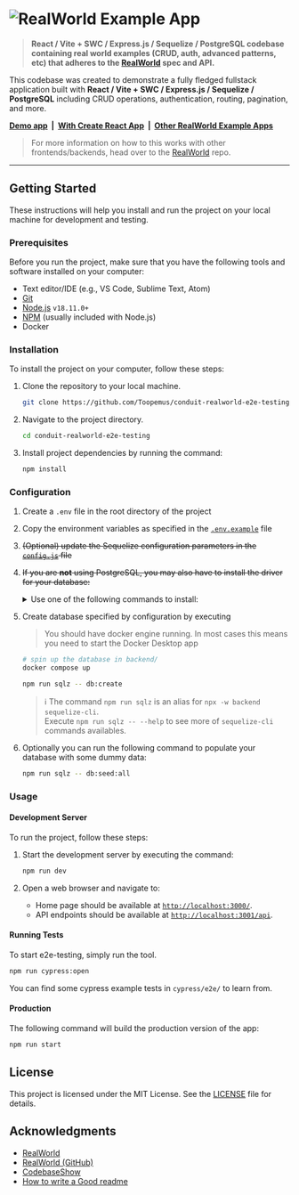 # ![RealWorld Example App](logo.png)

> **React / Vite + SWC / Express.js / Sequelize / PostgreSQL codebase containing real world examples (CRUD, auth, advanced patterns, etc) that adheres to the [RealWorld](https://realworld.io/) spec and API.**

This codebase was created to demonstrate a fully fledged fullstack application built with **React / Vite + SWC / Express.js / Sequelize / PostgreSQL** including CRUD operations, authentication, routing, pagination, and more.

**[Demo app](https://conduit-realworld-example-app.fly.dev/)&nbsp;&nbsp;|&nbsp;&nbsp;[With Create React App](https://github.com/TonyMckes/conduit-realworld-example-app/tree/create-react-app)&nbsp;&nbsp;|&nbsp;&nbsp;[Other RealWorld Example Apps](https://codebase.show/projects/realworld?category=fullstack)**

> For more information on how to this works with other frontends/backends, head over to the [RealWorld](https://github.com/gothinkster/realworld) repo.

---

## Getting Started

These instructions will help you install and run the project on your local machine for development and testing.

### Prerequisites

Before you run the project, make sure that you have the following tools and software installed on your computer:

- Text editor/IDE (e.g., VS Code, Sublime Text, Atom)
- [Git](https://git-scm.com/downloads)
- [Node.js](https://nodejs.org/en/download/) `v18.11.0+`
- [NPM](https://www.npmjs.com/) (usually included with Node.js)
- Docker

### Installation

To install the project on your computer, follow these steps:

1. Clone the repository to your local machine.

   ```bash
   git clone https://github.com/Toopemus/conduit-realworld-e2e-testing.git
   ```

2. Navigate to the project directory.

   ```bash
   cd conduit-realworld-e2e-testing
   ```

3. Install project dependencies by running the command:

   ```bash
   npm install
   ```

### Configuration

1. Create a `.env` file in the root directory of the project
2. Copy the environment variables as specified in the [`.env.example`](backend/.env.example) file
3. ~~(Optional) update the Sequelize configuration parameters in the [`config.js`](backend/config/config.js) file~~
4. ~~If you are **not** using PostgreSQL, you may also have to install the driver for your database:~~

   <details>
   <summary>Use one of the following commands to install:</summary><br/>

   > Note: `-w backend` option is used to install it in the backend [`package.json`](backend/package.json).

   ```bash
   npm install -w backend pg pg-hstore  # Postgres (already installed)
   npm install -w backend mysql2
   npm install -w backend mariadb
   npm install -w backend sqlite3
   npm install -w backend tedious       # Microsoft SQL Server
   npm install -w backend oracledb      # Oracle Database
   ```

   > :information_source: Visit [Sequelize - Installing](https://sequelize.org/docs/v6/getting-started/#installing) for more infomation.

   ***

   </details>

5. Create database specified by configuration by executing

   > You should have docker engine running. In most cases this means you need to start the Docker Desktop app

   ```bash
   # spin up the database in backend/
   docker compose up
   ```

   ```bash
   npm run sqlz -- db:create
   ```

   > :information_source: The command `npm run sqlz` is an alias for `npx -w backend sequelize-cli`.  
   > Execute `npm run sqlz -- --help` to see more of `sequelize-cli` commands availables.

6. Optionally you can run the following command to populate your database with some dummy data:

   ```bash
   npm run sqlz -- db:seed:all
   ```

### Usage

#### Development Server

To run the project, follow these steps:

1. Start the development server by executing the command:

   ```bash
   npm run dev
   ```

2. Open a web browser and navigate to:
   - Home page should be available at [`http://localhost:3000/`](http://localhost:3000).
   - API endpoints should be available at [`http://localhost:3001/api`](http://localhost:3001/api).

#### Running Tests

To start e2e-testing, simply run the tool.

```bash
npm run cypress:open
```

You can find some cypress example tests in `cypress/e2e/` to learn from.

#### Production

The following command will build the production version of the app:

```bash
npm run start
```

## License

This project is licensed under the MIT License. See the [LICENSE](LICENSE) file for details.

## Acknowledgments

- [RealWorld](https://realworld.io/)
- [RealWorld (GitHub)](https://github.com/gothinkster/realworld)
- [CodebaseShow](https://codebase.show/)
- [How to write a Good readme](https://bulldogjob.com/news/449-how-to-write-a-good-readme-for-your-github-project)
